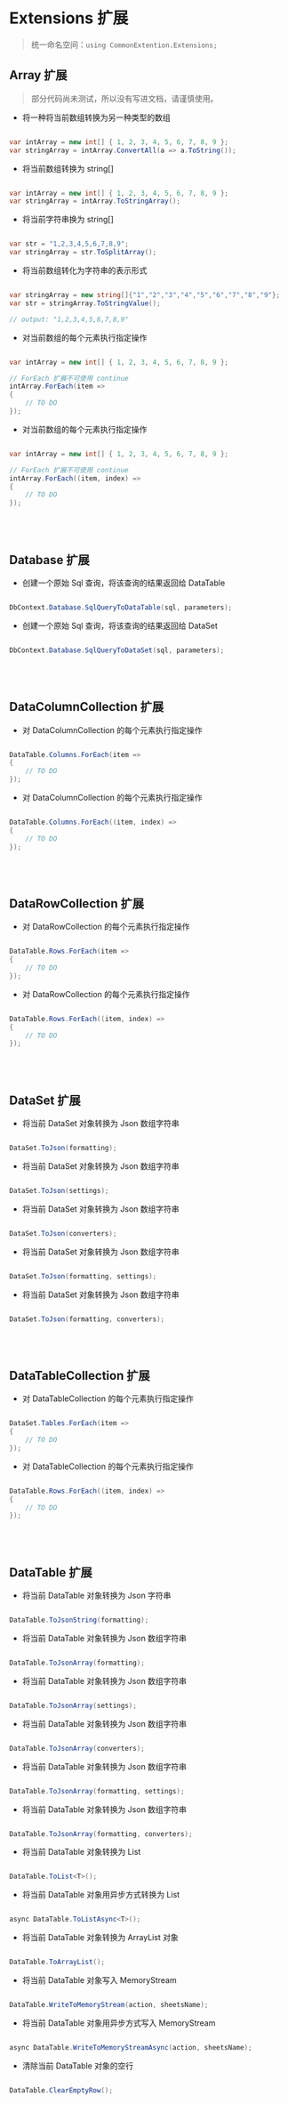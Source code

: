 # Extensions 扩展

> 统一命名空间：`using CommonExtention.Extensions;`  

## Array 扩展

> 部分代码尚未测试，所以没有写进文档，请谨慎使用。

- 将一种将当前数组转换为另一种类型的数组

``` csharp

var intArray = new int[] { 1, 2, 3, 4, 5, 6, 7, 8, 9 };
var stringArray = intArray.ConvertAll(a => a.ToString());

```

- 将当前数组转换为 string[]

``` csharp

var intArray = new int[] { 1, 2, 3, 4, 5, 6, 7, 8, 9 };
var stringArray = intArray.ToStringArray();

```

- 将当前字符串换为 string[]

``` csharp

var str = "1,2,3,4,5,6,7,8,9";
var stringArray = str.ToSplitArray();

```

- 将当前数组转化为字符串的表示形式

``` csharp

var stringArray = new string[]{"1","2","3","4","5","6","7","8","9"};
var str = stringArray.ToStringValue();

// output: "1,2,3,4,5,6,7,8,9"

```

- 对当前数组的每个元素执行指定操作

``` csharp

var intArray = new int[] { 1, 2, 3, 4, 5, 6, 7, 8, 9 };

// ForEach 扩展不可使用 continue
intArray.ForEach(item =>
{
    // TO DO
});

```

- 对当前数组的每个元素执行指定操作

``` csharp

var intArray = new int[] { 1, 2, 3, 4, 5, 6, 7, 8, 9 };

// ForEach 扩展不可使用 continue
intArray.ForEach((item, index) =>
{
    // TO DO
});

```

<br />
<br />

## Database 扩展

- 创建一个原始 Sql 查询，将该查询的结果返回给 DataTable

``` csharp

DbContext.Database.SqlQueryToDataTable(sql, parameters);

```

- 创建一个原始 Sql 查询，将该查询的结果返回给 DataSet

``` csharp

DbContext.Database.SqlQueryToDataSet(sql, parameters);

```

<br />
<br />

## DataColumnCollection 扩展

- 对 DataColumnCollection 的每个元素执行指定操作

``` csharp

DataTable.Columns.ForEach(item =>
{
    // TO DO
});

```

- 对 DataColumnCollection 的每个元素执行指定操作

``` csharp

DataTable.Columns.ForEach((item, index) =>
{
    // TO DO
});

```

<br />
<br />

## DataRowCollection 扩展

- 对 DataRowCollection 的每个元素执行指定操作

``` csharp

DataTable.Rows.ForEach(item =>
{
    // TO DO
});

```

- 对 DataRowCollection 的每个元素执行指定操作

``` csharp

DataTable.Rows.ForEach((item, index) =>
{
    // TO DO
});

```

<br />
<br />

## DataSet 扩展

- 将当前 DataSet 对象转换为 Json 数组字符串

``` csharp

DataSet.ToJson(formatting);

```

- 将当前 DataSet 对象转换为 Json 数组字符串

``` csharp

DataSet.ToJson(settings);

```

- 将当前 DataSet 对象转换为 Json 数组字符串

``` csharp

DataSet.ToJson(converters);

```

- 将当前 DataSet 对象转换为 Json 数组字符串

``` csharp

DataSet.ToJson(formatting, settings);

```

- 将当前 DataSet 对象转换为 Json 数组字符串

``` csharp

DataSet.ToJson(formatting, converters);

```

<br />
<br />

## DataTableCollection 扩展

- 对 DataTableCollection 的每个元素执行指定操作

``` csharp

DataSet.Tables.ForEach(item =>
{
    // TO DO
});

```

- 对 DataTableCollection 的每个元素执行指定操作

``` csharp

DataTable.Rows.ForEach((item, index) =>
{
    // TO DO
});

```

<br />
<br />

## DataTable 扩展

- 将当前 DataTable 对象转换为 Json 字符串

``` csharp

DataTable.ToJsonString(formatting);

```

- 将当前 DataTable 对象转换为 Json 数组字符串

``` csharp

DataTable.ToJsonArray(formatting);

```

- 将当前 DataTable 对象转换为 Json 数组字符串

``` csharp

DataTable.ToJsonArray(settings);

```

- 将当前 DataTable 对象转换为 Json 数组字符串

``` csharp

DataTable.ToJsonArray(converters);

```

- 将当前 DataTable 对象转换为 Json 数组字符串

``` csharp

DataTable.ToJsonArray(formatting, settings);

```

- 将当前 DataTable 对象转换为 Json 数组字符串

``` csharp

DataTable.ToJsonArray(formatting, converters);

```

- 将当前 DataTable 对象转换为 List

``` csharp

DataTable.ToList<T>();

```

- 将当前 DataTable 对象用异步方式转换为 List

``` csharp

async DataTable.ToListAsync<T>();

```

- 将当前 DataTable 对象转换为 ArrayList 对象

``` csharp

DataTable.ToArrayList();

```

- 将当前 DataTable 对象写入 MemoryStream

``` csharp

DataTable.WriteToMemoryStream(action, sheetsName);

```

- 将当前 DataTable 对象用异步方式写入 MemoryStream

``` csharp

async DataTable.WriteToMemoryStreamAsync(action, sheetsName);

```

- 清除当前 DataTable 对象的空行

``` csharp

DataTable.ClearEmptyRow();

```